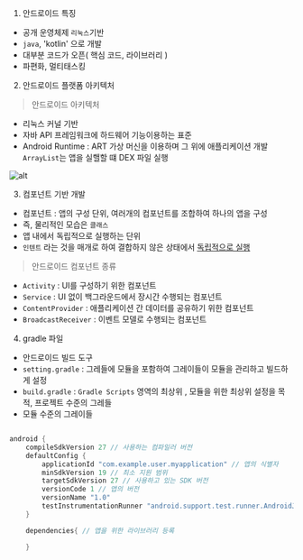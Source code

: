 1. 안드로이드 특징
  - 공개 운영체제 `리눅스`기반
  - `java`, 'kotlin' 으로 개발
  - 대부분 코드가 오픈( 핵심 코드, 라이브러리 )
  - 파편화, 멀티태스킹

2. 안드로이드 플랫폼 아키텍처

  > 안드로이드 아키텍처
  - 리눅스 커널 기반
  - 자바 API 프레임워크에 하드웨어 기능이용하는 표준
  - Android Runtime : ART 가상 머신을 이용하며 그 위에 애플리케이션 개발
    `ArrayList`는 앱을 실핼할 떄 DEX 파일 실행

  ![alt](https://developer.android.com/studio/images/write/desugar_2x.png)


3. 컴포넌트 기반 개발
  - 컴포넌트 : 앱의 구성 단위, 여러개의 컴포넌트를 조합하여 하나의 앱을 구성
  - 즉, 물리적인 모습은 `클래스`
  - 앱 내에서 독립적으로 실행하는 단위
  - `인텐트` 라는 것을 매개로 하여 결합하지 않은 상태에서 <u>독립적으로 실행</u>

  > 안드로이드 컴포넌트 종류
  - `Activity` : UI를 구성하기 위한 컴포넌트
  - `Service` : UI 없이 백그라운드에서 장시간 수행되는 컴포넌트
  - `ContentProvider` : 애플리케이션 간 데이터를 공유하기 위한 컴포넌트
  - `BroadcastReceiver` : 이벤트 모델로 수행되는 컴포넌트


4. gradle 파일
  - 안드로이드 빌드 도구
  - `setting.gradle` : 그레들에 모듈을 포함하여 그레이들이 모듈을 관리하고 빌드하게 설정
  - `build.gradle` : `Gradle Scripts` 영역의 최상위 , 모듈을 위한 최상위 설정을 목적, 프로젝트 수준의 그레들
  - 모듈 수준의 그레이들
  ~~~java

  android {
      compileSdkVersion 27 // 사용하는 컴파일러 버전
      defaultConfig {
          applicationId "com.example.user.myapplication" // 앱의 식별자
          minSdkVersion 19 // 최소 지원 범위
          targetSdkVersion 27 // 사용하고 있는 SDK 버전
          versionCode 1 // 앱의 버전
          versionName "1.0"
          testInstrumentationRunner "android.support.test.runner.AndroidJUnitRunner"
      }

      dependencies{ // 앱을 위한 라이브러리 등록

      }

  ~~~
